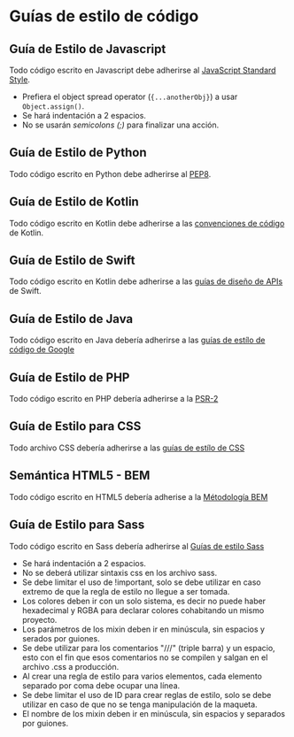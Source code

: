 # Guías de estilo de código

## Guía de Estilo de Javascript

Todo código escrito en Javascript debe adherirse al [JavaScript Standard Style](https://standardjs.com/).

* Prefiera el object spread operator (`{...anotherObj}`) a usar `Object.assign()`.
* Se hará indentación a 2 espacios.
* No se usarán _semicolons (;)_ para finalizar una acción.

## Guía de Estilo de Python

Todo código escrito en Python debe adherirse al [PEP8](https://www.python.org/dev/peps/pep-0008/).

## Guía de Estilo de Kotlin

Todo código escrito en Kotlin debe adherirse a las [convenciones de código](https://kotlinlang.org/docs/reference/coding-conventions.html) de Kotlin.

## Guía de Estilo de Swift

Todo código escrito en Kotlin debe adherirse a las [guías de diseño de APIs](https://swift.org/documentation/api-design-guidelines/) de Swift.

## Guía de Estilo de Java

Todo código escrito en Java debería adherirse a las [guías de estílo de código de Google](https://google.github.io/styleguide/javaguide.html)

## Guía de Estilo de PHP

Todo código escrito en PHP debería adherirse a la [PSR-2](https://www.php-fig.org/psr/psr-2/)

## Guía de Estilo para CSS

Todo archivo CSS debería adherirse a las [guías de estílo de CSS](https://cssguidelin.es/)

## Semántica HTML5 - BEM

Todo código escrito en HTML5 debería adherise a la [Métodología BEM](http://getbem.com/)

## Guía de Estilo para Sass
Todo código escrito en Sass debería adherirse al [Guías de estilo Sass](https://sass-guidelin.es/es/)
* Se hará indentación a 2 espacios.
* No se deberá utilizar sintaxis css en los archivo sass.
* Se debe limitar el uso de !important, solo se debe utilizar en caso extremo de que la regla de estilo no llegue a ser tomada.
* Los colores deben ir con un solo sistema, es decir no puede haber hexadecimal y RGBA para declarar colores cohabitando un mismo proyecto.
* Los parámetros de los mixin deben ir en minúscula, sin espacios y serados por guiones.
* Se debe utilizar para los comentarios "///" (triple barra) y un espacio, esto con el fin que esos comentarios no se compilen y salgan en el archivo .css a producción.
* Al crear una regla de estilo para varios elementos, cada elemento separado por coma debe ocupar una línea.
* Se debe limitar el uso de ID para crear reglas de estilo, solo se debe utilizar en caso de que no se tenga manipulación de la maqueta.
* El nombre de los mixin deben ir en minúscula, sin espacios y separados por guiones.
